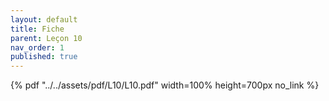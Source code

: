 ```yaml
---
layout: default
title: Fiche
parent: Leçon 10
nav_order: 1
published: true
---
```


{% pdf "../../assets/pdf/L10/L10.pdf" width=100% height=700px no_link %}